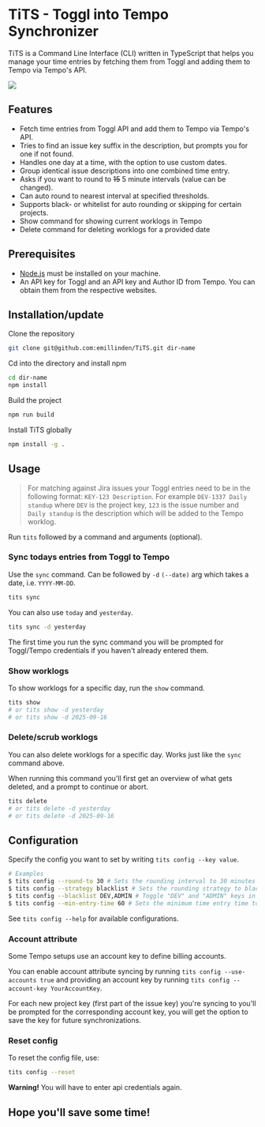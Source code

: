 # TiTS - Toggl into Tempo Synchronizer

TiTS is a Command Line Interface (CLI) written in TypeScript that helps you manage your time entries by fetching them from Toggl and adding them to Tempo via Tempo's API.

![](https://s11.gifyu.com/images/S15ve.gif)

## Features

- Fetch time entries from Toggl API and add them to Tempo via Tempo's API.
- Tries to find an issue key suffix in the description, but prompts you for one if not found.
- Handles one day at a time, with the option to use custom dates.
- Group identical issue descriptions into one combined time entry.
- Asks if you want to round to ~~15~~ 5 minute intervals (value can be changed).
- Can auto round to nearest interval at specified thresholds.
- Supports black- or whitelist for auto rounding or skipping for certain projects.
- Show command for showing current worklogs in Tempo
- Delete command for deleting worklogs for a provided date

## Prerequisites

- [Node.js](https://nodejs.org/en/) must be installed on your machine.
- An API key for Toggl and an API key and Author ID from Tempo. You can obtain them from the respective websites.

## Installation/update

Clone the repository

```bash
git clone git@github.com:emillinden/TiTS.git dir-name
```

Cd into the directory and install npm

```bash
cd dir-name
npm install
```

Build the project

```bash
npm run build
```

Install TiTS globally

```bash
npm install -g .
```

## Usage

> For matching against Jira issues your Toggl entries need to be in the following format: `KEY-123 Description`.
> For example `DEV-1337 Daily standup` where `DEV` is the project key, `123` is the issue number and `Daily standup` is the description which will be added to the Tempo worklog.

Run `tits` followed by a command and arguments (optional).

### Sync todays entries from Toggl to Tempo

Use the `sync` command. Can be followed by `-d` `(--date)` arg which takes a date, i.e. `YYYY-MM-DD`.

```bash
tits sync
```

You can also use `today` and `yesterday`.

```bash
tits sync -d yesterday
```

The first time you run the sync command you will be prompted for Toggl/Tempo credentials if you haven't already entered them.

### Show worklogs

To show worklogs for a specific day, run the `show` command.

```bash
tits show
# or tits show -d yesterday
# or tits show -d 2025-09-16
```

### Delete/scrub worklogs

You can also delete worklogs for a specific day. Works just like the `sync` command above.

When running this command you'll first get an overview of what gets deleted, and a prompt to continue or abort.

```bash
tits delete
# or tits delete -d yesterday
# or tits delete -d 2025-09-16
```

## Configuration

Specify the config you want to set by writing `tits config --key value`.

```bash
# Examples
$ tits config --round-to 30 # Sets the rounding interval to 30 minutes
$ tits config --strategy blacklist # Sets the rounding strategy to blacklist
$ tits config --blacklist DEV,ADMIN # Toggle "DEV" and "ADMIN" keys in the blacklist
$ tits config --min-entry-time 60 # Sets the minimum time entry time to 60 minutes
```

See `tits config --help` for available configurations.

### Account attribute

Some Tempo setups use an account key to define billing accounts.

You can enable account attribute syncing by running `tits config --use-accounts true` and providing an account key by running `tits config --account-key YourAccountKey`.

For each new project key (first part of the issue key) you're syncing to you'll be prompted for the corresponding account key, you will get the option to save the key for future synchronizations.

### Reset config

To reset the config file, use:

```bash
tits config --reset
```

**Warning!** You will have to enter api credentials again.

## Hope you'll save some time!
